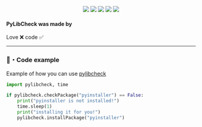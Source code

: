 <p align="center">
  <img src="https://img.shields.io/pypi/v/PyLibCheck?style=flat-square" </a>
  <img src="https://img.shields.io/pypi/l/PyLibCheck?style=flat-square" </a>
  <img src="https://img.shields.io/pypi/dm/pylibcheck?style=flat-square" </a>
  <img src="https://img.shields.io/github/stars/Rdimo/PyLibCheck?label=Stars&style=flat-square" </a>
  <img src="https://img.shields.io/github/forks/Rdimo/PyLibCheck?label=Forks&style=flat-square" </a>
</p>

#### PyLibCheck was made by
Love ❌ code ✅

---
### 🎈・Code example
Example of how you can use [pylibcheck](https://pypi.org/project/pylibcheck/)
```py
import pylibcheck, time

if pylibcheck.checkPackage("pyinstaller") == False:
    print("pyinstaller is not installed!")
    time.sleep(1)
    print("installing it for you!")
    pylibcheck.installPackage("pyinstaller")
```
